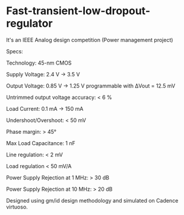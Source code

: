 # Fast-transient-low-dropout-regulator
It's an IEEE Analog design competition (Power management project)

Specs:

Technology: 45-nm CMOS

Supply Voltage: 2.4 V → 3.5 V

Output Voltage: 0.85 V → 1.25 V programmable with ΔVout = 12.5 mV

Untrimmed output voltage accuracy: < 6 %

Load Current: 0.1 mA → 150 mA

Undershoot/Overshoot: < 50 mV

Phase margin: > 45°

Max Load Capacitance: 1 nF

Line regulation: < 2 mV

Load regulation < 50 mV/A

Power Supply Rejection at 1 MHz: > 30 dB

Power Supply Rejection at 10 MHz: > 20 dB

Designed using gm/id design methodology and simulated on Cadence virtuoso.
